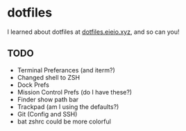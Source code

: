 # dotfiles
I learned about dotfiles at [dotfiles.eieio.xyz](https://www.udemy.com/course/dotfiles-from-start-to-finish-ish/learn/lecture/23828240#overview), and so can you!

## TODO
- Terminal Preferances (and iterm?)
- Changed shell to ZSH
- Dock Prefs
- Mission Control Prefs (do I have these?)
- Finder show path bar
- Trackpad (am I using the defaults?)
- Git (Config and SSH)
- bat zshrc could be more colorful